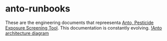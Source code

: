 # anto-runbooks

These are the engineering documents that repreesenta [Anto, Pesticide Exposure Screening Tool](https://tryanto.io/). This documentation is constantly evolving. 
[!Anto architecture diagram](anto-architecture-diagram.png)
